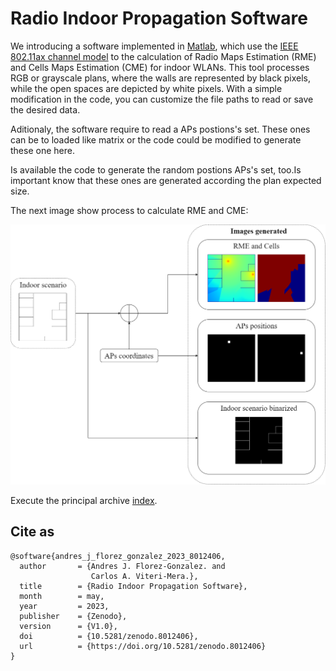 # Radio Indoor Propagation Software
We introducing a software implemented in [Matlab](www.mathworks.com/products/matlab.html "Matlab"), which use the [IEEE 802.11ax channel model](mentor.ieee.org/802.11/dcn/14/11-14-0882-04-00ax-tgax-channel-model-document.docx "IEEE 802.11ax channel model") to the calculation of Radio Maps Estimation (RME) and Cells Maps Estimation (CME) for indoor WLANs. This tool processes RGB or grayscale plans, where the walls are represented by black pixels, while the open spaces are depicted by white pixels. With a simple modification in the code, you can customize the file paths to read or save the desired data.

Aditionaly, the software require to read a APs postions's set. These ones can be to loaded like matrix or the code could be modified to generate these one here.

Is available the code to generate the random postions APs's set, too.Is important know that these ones are generated according the plan expected size.

The next image show process to calculate RME and CME:

![Process to design RME and CME WLANs.](Files/processRME_.png)

Execute the principal archive [index](https://github.com/johanflorez98/Radio-Indoor-Propagation-Software/blob/main/Codes/index.m).

## Cite as
```
@software{andres_j_florez_gonzalez_2023_8012406,
  author       = {Andres J. Florez-Gonzalez. and
                  Carlos A. Viteri-Mera.},
  title        = {Radio Indoor Propagation Software},
  month        = may,
  year         = 2023,
  publisher    = {Zenodo},
  version      = {V1.0},
  doi          = {10.5281/zenodo.8012406},
  url          = {https://doi.org/10.5281/zenodo.8012406}
}
```
